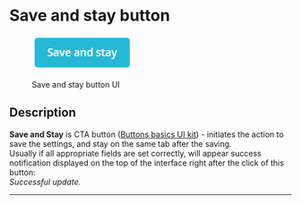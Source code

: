 # Save and stay button

<figure><img src="../../../.gitbook/assets/image (1) (2) (1).png" alt=""><figcaption><p>Save and stay button UI</p></figcaption></figure>

## Description

**Save and Stay** is CTA button ([Buttons basics UI kit](https://build.prestashop-project.org/prestashop-ui-kit/?path=/story/buttons--basics)) - initiates the action to save the settings, and stay on the same tab after the saving. \
Usually if all appropriate fields are set correctly, will appear success notification displayed on the top of the interface right after the click of this button:\
_Successful update._

****
